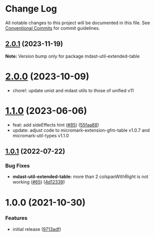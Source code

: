 # Change Log

All notable changes to this project will be documented in this file.
See [Conventional Commits](https://conventionalcommits.org) for commit guidelines.

## [2.0.1](https://github.com/wataru-chocola/remark-extended-table/compare/mdast-util-extended-table@2.0.0...mdast-util-extended-table@2.0.1) (2023-11-19)

**Note:** Version bump only for package mdast-util-extended-table





# [2.0.0](https://github.com/wataru-chocola/remark-extended-table/compare/mdast-util-extended-table@1.1.0...mdast-util-extended-table@2.0.0) (2023-10-09)


* chore!: update unist and mdast utils to those of unified v11


# [1.1.0](https://github.com/wataru-chocola/remark-extended-table/compare/mdast-util-extended-table@1.0.1...mdast-util-extended-table@1.1.0) (2023-06-06)

* feat: add sideEffects hint ([#85](https://github.com/wataru-chocola/remark-extended-table/issues/85)) ([55faa88](https://github.com/wataru-chocola/remark-extended-table/commit/55faa88df70c8b0f6e8fbae8a65cd3e51d299d54))
* update: adjust code to micromark-extension-gfm-table v1.0.7 and micromark-util-types v1.1.0



## [1.0.1](https://github.com/wataru-chocola/remark-extended-table/compare/mdast-util-extended-table@1.0.0...mdast-util-extended-table@1.0.1) (2022-07-22)


### Bug Fixes

* **mdast-util-extended-table:** more than 2 colspanWithRight is not working ([#65](https://github.com/wataru-chocola/remark-extended-table/issues/65)) ([4d12339](https://github.com/wataru-chocola/remark-extended-table/commit/4d12339077bc48e5b65728a81298aeeafc053fb5))





# 1.0.0 (2021-10-30)


### Features

* initial release ([9713adf](https://github.com/wataru-chocola/remark-extended-table/commit/9713adfe243fa6d90081024e2e226c275ecdae1f))

